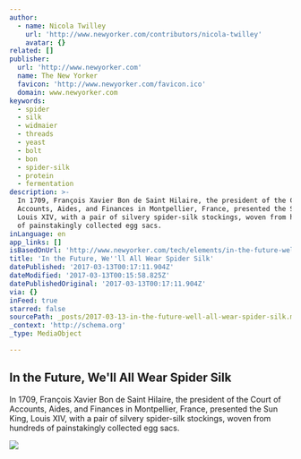 ```yaml
---
author:
  - name: Nicola Twilley
    url: 'http://www.newyorker.com/contributors/nicola-twilley'
    avatar: {}
related: []
publisher:
  url: 'http://www.newyorker.com'
  name: The New Yorker
  favicon: 'http://www.newyorker.com/favicon.ico'
  domain: www.newyorker.com
keywords:
  - spider
  - silk
  - widmaier
  - threads
  - yeast
  - bolt
  - bon
  - spider-silk
  - protein
  - fermentation
description: >-
  In 1709, François Xavier Bon de Saint Hilaire, the president of the Court of
  Accounts, Aides, and Finances in Montpellier, France, presented the Sun King,
  Louis XIV, with a pair of silvery spider-silk stockings, woven from hundreds
  of painstakingly collected egg sacs.
inLanguage: en
app_links: []
isBasedOnUrl: 'http://www.newyorker.com/tech/elements/in-the-future-well-all-wear-spider-silk'
title: 'In the Future, We''ll All Wear Spider Silk'
datePublished: '2017-03-13T00:17:11.904Z'
dateModified: '2017-03-13T00:15:58.825Z'
datePublishedOriginal: '2017-03-13T00:17:11.904Z'
via: {}
inFeed: true
starred: false
sourcePath: _posts/2017-03-13-in-the-future-well-all-wear-spider-silk.md
_context: 'http://schema.org'
_type: MediaObject

---
```

<article style=""><h1>In the Future, We'll All Wear Spider Silk</h1><p>In 1709, François Xavier Bon de Saint Hilaire, the president of the Court of Accounts, Aides, and Finances in Montpellier, France, presented the Sun King, Louis XIV, with a pair of silvery spider-silk stockings, woven from hundreds of painstakingly collected egg sacs.</p><img src="http://www.newyorker.com/wp-content/uploads/2017/03/Twilley-IntheFutureWellAllWearSpiderSilk_01-1200x630-1489183427.jpg" /></article>